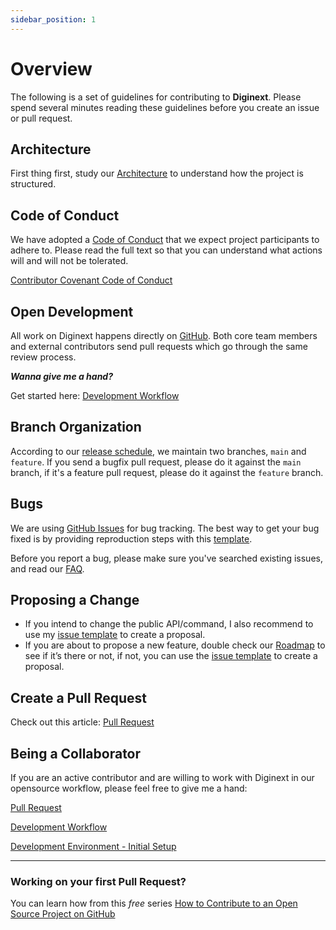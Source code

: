 ```yaml
---
sidebar_position: 1
---
```


# Overview

The following is a set of guidelines for contributing to **Diginext**. Please spend several minutes reading these guidelines before you create an issue or pull request.

## Architecture

First thing first, study our [Architecture](/docs/architecture) to understand how the project is structured.

## Code of Conduct

We have adopted a [Code of Conduct](/docs/contributing/code-of-conduct) that we expect project participants to adhere to. Please read the full text so that you can understand what actions will and will not be tolerated.

[Contributor Covenant Code of Conduct](/docs/contributing/code-of-conduct)

## Open Development

All work on Diginext happens directly on [GitHub](https://github.com/digitopvn/diginext). Both core team members and external contributors send pull requests which go through the same review process.

***Wanna give me a hand?*** 

Get started here: [Development Workflow](/docs/contributing/development-workflow) 

## Branch Organization

According to our [release schedule](notion://www.notion.so/changelog#release-schedule), we maintain two branches, `main` and `feature`. If you send a bugfix pull request, please do it against the `main` branch, if it's a feature pull request, please do it against the `feature` branch.

## Bugs

We are using [GitHub Issues](https://github.com/digitopvn/diginext/issues) for bug tracking. The best way to get your bug fixed is by providing reproduction steps with this [template](https://github.com/digitopvn/diginext/issues/new?assignees=&labels=&template=bug_report.md&title=%5BBUG%5D).

Before you report a bug, please make sure you've searched existing issues, and read our [FAQ](https://www.notion.so/FAQ-10d5eed0f5bf44749c0997a29aebe6b6?pvs=21).

## Proposing a Change

- If you intend to change the public API/command, I also recommend to use my [issue template](https://github.com/digitopvn/diginext/issues/new?assignees=&labels=&template=propose_change.md&title=) to create a proposal.
- If you are about to propose a new feature, double check our [Roadmap](https://www.notion.so/Roadmap-6a8266c2929c48ad8d4c11c954e9d852?pvs=21) to see if it’s there or not, if not, you can use the [issue template](https://github.com/digitopvn/diginext/issues/new?assignees=&labels=&template=propose_change.md&title=) to create a proposal.

## Create a Pull Request

Check out this article: [Pull Request](https://www.notion.so/Pull-Request-f4a5bbbc6f4c46099ca73c98c9dc3bb9?pvs=21) 

## Being a Collaborator

If you are an active contributor and are willing to work with Diginext in our opensource workflow, please feel free to give me a hand:

[Pull Request](https://www.notion.so/Pull-Request-f4a5bbbc6f4c46099ca73c98c9dc3bb9?pvs=21)

[Development Workflow](/docs/contributing/development-workflow)

[Development Environment - Initial Setup](https://www.notion.so/Development-Environment-Initial-Setup-a0fd98b3c0194c31820e436c3c057fe0?pvs=21)

---

### **Working on your first Pull Request?**

You can learn how from this *free* series [How to Contribute to an Open Source Project on GitHub](https://kcd.im/pull-request)